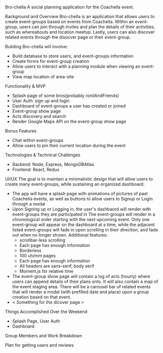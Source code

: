Bro-chella
A social planning application for the Coachella event. 

Background and Overview
Bro-chella is an application that allows users to create event-groups based on events from Coachella. Within an event-group, users can join through invites and plan the details of their activities, such as whereabouts and location meetup. Lastly, users can also discover related events through the disocver page or their event-group.

Building Bro-chella will involve:
- Build database to store users, and event-groups information
- Create forms for event-group creation
- Allow users to interact with a planning module when viewing an event-group
- View map location of area-site

Functionality & MVP
- Splash page of some bros(probably ronilAndFriends)
- User Auth: sign up and login 
- Dashboard of event-groups a user has created or joined
- Event-group show page 
- Acts discovery and search
- Render Google Maps API on the event-group show page

Bonus Features
- Chat within event-groups
- Allow users to pin their current location during the event

Technologies & Technical Challenges 
- Backend: Node, Express, MongoDBAtlas 
- Frontend: React, Redux

UI/UX
The goal is to maintain a minimalistic design that will allow users to create many event-groups, while sustaining an organized dashboard. 
- The app will have a splash page with animations of pictures of past Coachella events, as well as buttons to allow users to Signup or Login through a modal
- Upon Signing up or Logging in, the user's dashbaord will render with event-groups they are participated in
The event-groups will render in a chronological order starting with the next upcoming event. Only one event-group will appear on the dashboard at a time, while the adjacent listed event-groups will fade in upon scrolling in their direction, and fade out when no longer shown. 
  Additional features: 
  - scrollbar-less scrolling
  - Each page has enough information
  - Borderless
  - 100 uh/mm pages
  - Each page has enough information
  - All headers are sans-serif, body serif
  - Moment.js for relative time
- The event-group show page will contain a log of acts (hourly) where users can append details of their plans onto. It will also contain a map of the event staging area. There will be a carousel bar of related events that will render a modal (with prefilled date and place) upon a group creation based on that event.
- < Something for the dicover page >

Things Accomplished Over the Weekend
- Splash Page, User Auth
- Dashboard

Group Members and Work Breakdown

Plan for getting users and reviews 

